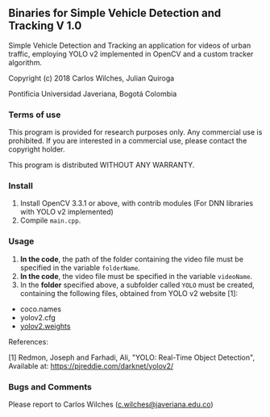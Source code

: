 ## Binaries for Simple Vehicle Detection and Tracking V 1.0

Simple Vehicle Detection and Tracking an application for videos of urban traffic, employing YOLO v2 implemented in OpenCV and a custom tracker algorithm.

Copyright (c) 2018 Carlos Wilches, Julian Quiroga
 
Pontificia Universidad Javeriana, Bogotá Colombia

### Terms of use

This program is provided for research purposes only. Any commercial use is prohibited. If you are interested in a commercial use, please  contact the copyright holder. 
 
This program is distributed WITHOUT ANY WARRANTY.

### Install

1. Install OpenCV 3.3.1 or above, with contrib modules (For DNN libraries with YOLO v2 implemented)
2. Compile `main.cpp`.

### Usage

1. **In the code**, the path of the folder containing the video file must be specified in the variable `folderName`.
2. **In the code**, the video file must be specified in the variable `videoName`.
3. In the **folder** specified above, a subfolder called `YOLO` must be created, containing the following files, obtained from YOLO v2 website [1]:

- coco.names
- yolov2.cfg
- [yolov2.weights ](https://pjreddie.com/media/files/yolov2.weights)

References:

[1] Redmon, Joseph and Farhadi, Ali, "YOLO: Real-Time Object Detection", Available at: https://pjreddie.com/darknet/yolov2/

### Bugs and Comments

Please report to Carlos Wilches (c.wilches@javeriana.edu.co)
